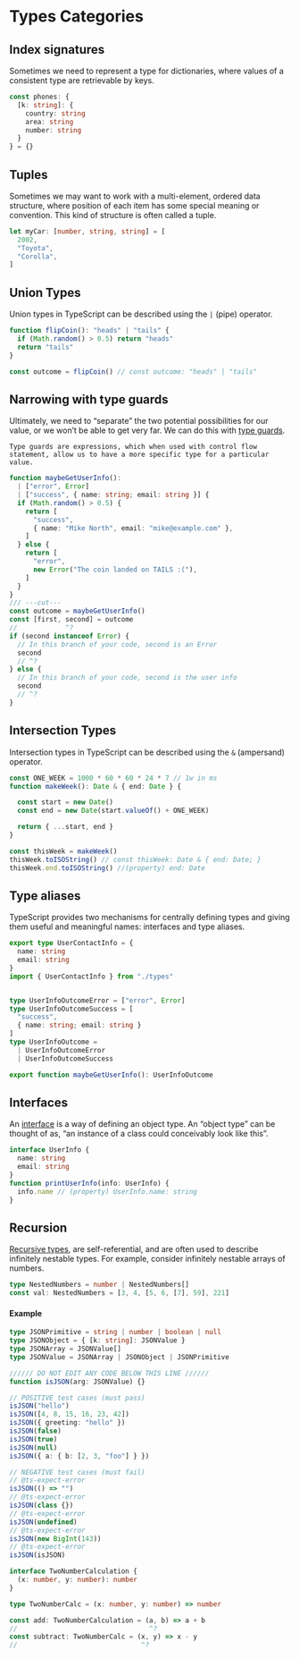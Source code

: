 # Types Categories


## Index signatures

Sometimes we need to represent a type for dictionaries, where values of a consistent type are retrievable by keys.

```ts
const phones: {
  [k: string]: {
    country: string
    area: string
    number: string
  }
} = {}
```

## Tuples

Sometimes we may want to work with a multi-element, ordered data structure, where position of each item has some special meaning or convention. This kind of structure is often called a tuple.

```ts
let myCar: [number, string, string] = [
  2002,
  "Toyota",
  "Corolla",
]
```

## Union Types

Union types in TypeScript can be described using the `|` (pipe) operator.

```ts
function flipCoin(): "heads" | "tails" {
  if (Math.random() > 0.5) return "heads"
  return "tails"
}

const outcome = flipCoin() // const outcome: "heads" | "tails"
```

## Narrowing with type guards

Ultimately, we need to “separate” the two potential possibilities for our value, or we won’t be able to get very far. We can do this with [type guards](https://www.typescriptlang.org/docs/handbook/2/narrowing.html).

    Type guards are expressions, which when used with control flow statement, allow us to have a more specific type for a particular value.

```ts
function maybeGetUserInfo():
  | ["error", Error]
  | ["success", { name: string; email: string }] {
  if (Math.random() > 0.5) {
    return [
      "success",
      { name: "Mike North", email: "mike@example.com" },
    ]
  } else {
    return [
      "error",
      new Error("The coin landed on TAILS :("),
    ]
  }
}
/// ---cut---
const outcome = maybeGetUserInfo()
const [first, second] = outcome
//            ^?
if (second instanceof Error) {
  // In this branch of your code, second is an Error
  second
  // ^?
} else {
  // In this branch of your code, second is the user info
  second
  // ^?
}
```

## Intersection Types

Intersection types in TypeScript can be described using the `&` (ampersand) operator.

```ts
const ONE_WEEK = 1000 * 60 * 60 * 24 * 7 // 1w in ms
function makeWeek(): Date & { end: Date } {

  const start = new Date()
  const end = new Date(start.valueOf() + ONE_WEEK)

  return { ...start, end } 
}

const thisWeek = makeWeek()
thisWeek.toISOString() // const thisWeek: Date & { end: Date; }
thisWeek.end.toISOString() //(property) end: Date

```

## Type aliases

TypeScript provides two mechanisms for centrally defining types and giving them useful and meaningful names: interfaces and type aliases.

```ts
export type UserContactInfo = {
  name: string
  email: string
}
import { UserContactInfo } from "./types"


type UserInfoOutcomeError = ["error", Error]
type UserInfoOutcomeSuccess = [
  "success",
  { name: string; email: string }
]
type UserInfoOutcome =
  | UserInfoOutcomeError
  | UserInfoOutcomeSuccess

export function maybeGetUserInfo(): UserInfoOutcome

```

## Interfaces

An [interface](https://www.typescriptlang.org/docs/handbook/2/everyday-types.html#interfaces) is a way of defining an object type. An “object type” can be thought of as, “an instance of a class could conceivably look like this”.

```ts
interface UserInfo {
  name: string
  email: string
}
function printUserInfo(info: UserInfo) {
  info.name // (property) UserInfo.name: string
}
```

## Recursion

[Recursive types](https://www.typescriptlang.org/docs/handbook/release-notes/typescript-4-1.html#recursive-conditional-types), are self-referential, and are often used to describe infinitely nestable types. For example, consider infinitely nestable arrays of numbers.

```ts
type NestedNumbers = number | NestedNumbers[]
const val: NestedNumbers = [3, 4, [5, 6, [7], 59], 221]
```

#### Example

```ts
type JSONPrimitive = string | number | boolean | null
type JSONObject = { [k: string]: JSONValue }
type JSONArray = JSONValue[]
type JSONValue = JSONArray | JSONObject | JSONPrimitive

////// DO NOT EDIT ANY CODE BELOW THIS LINE //////
function isJSON(arg: JSONValue) {}

// POSITIVE test cases (must pass)
isJSON("hello")
isJSON([4, 8, 15, 16, 23, 42])
isJSON({ greeting: "hello" })
isJSON(false)
isJSON(true)
isJSON(null)
isJSON({ a: { b: [2, 3, "foo"] } })

// NEGATIVE test cases (must fail)
// @ts-expect-error
isJSON(() => "")
// @ts-expect-error
isJSON(class {})
// @ts-expect-error
isJSON(undefined)
// @ts-expect-error
isJSON(new BigInt(143))
// @ts-expect-error
isJSON(isJSON)


```

```ts
interface TwoNumberCalculation {
  (x: number, y: number): number
}

type TwoNumberCalc = (x: number, y: number) => number

const add: TwoNumberCalculation = (a, b) => a + b
//                                 ^?
const subtract: TwoNumberCalc = (x, y) => x - y
//                               ^?
```